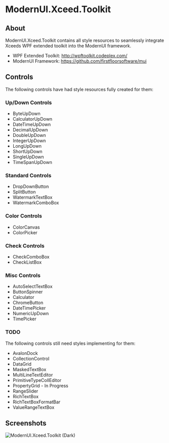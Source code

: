 # ModernUI.Xceed.Toolkit

## About

ModernUI.Xceed.Toolkit contains all style resources to seamlessly integrate Xceeds WPF extended toolkit into the ModernUI framework.

 * WPF Extended Toolkit: http://wpftoolkit.codeplex.com/
 * ModernUI Framework: https://github.com/firstfloorsoftware/mui

## Controls

The following controls have had style resources fully created for them:

### Up/Down Controls

 * ByteUpDown
 * CalculatorUpDown
 * DateTimeUpDown
 * DecimalUpDown
 * DoubleUpDown
 * IntegerUpDown
 * LongUpDown
 * ShortUpDown
 * SingleUpDown
 * TimeSpanUpDown
 
### Standard Controls

 * DropDownButton
 * SplitButton
 * WatermarkTextBox
 * WatermarkComboBox
 
### Color Controls

 * ColorCanvas
 * ColorPicker
 
### Check Controls

 * CheckComboBox
 * CheckListBox
 
### Misc Controls

 * AutoSelectTextBox
 * ButtonSpinner
 * Calculator
 * ChromeButton
 * DateTimePicker
 * NumericUpDown
 * TimePicker

### TODO

The following controls still need styles implementing for them:

 * AvalonDock
 * CollectionControl
 * DataGrid
 * MaskedTextBox
 * MultiLineTextEditor
 * PrimitiveTypeCollEditor
 * PropertyGrid - In Progress
 * RangeSlider
 * RichTextBox
 * RichTextBoxFormatBar
 * ValueRangeTextBox
 
## Screenshots

![ModernUI.Xceed.Toolkit (Dark)](https://raw.githubusercontent.com/samoatesgames/mui.extended.toolkit/master/Screenshots/ModernUI.Xceed.Toolkit.Dark.gif "ModernUI.Xceed.Toolkit (Dark)")
